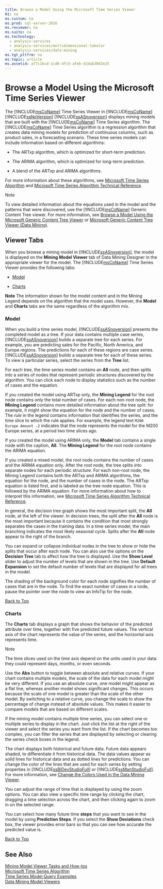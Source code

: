 ```yaml
---
title: Browse a Model Using the Microsoft Time Series Viewer
H1: na
ms.custom: na
ms.prod: sql-server-2016
ms.reviewer: na
ms.suite: na
ms.technology: 
  - analysis-services
  - analysis-services/multidimensional-tabular
  - analysis-services/data-mining
ms.tgt_pltfrm: na
ms.topic: article
ms.assetid: a77c16cd-1cd0-4fc5-afeb-d1dab30d1e25
---
```

# Browse a Model Using the Microsoft Time Series Viewer
  The [!INCLUDE[msCoName](../../Topics/TopicNameContainA/includes/msCoName_md.md)] Time Series Viewer in [!INCLUDE[msCoName](../../Topics/TopicNameContainA/includes/msCoName_md.md)] [!INCLUDE[ssNoVersion](../../Topics/TopicNameContainA/includes/ssNoVersion_md.md)] [!INCLUDE[ssASnoversion](../../Topics/TopicNameContainA/includes/ssASnoversion_md.md)] displays mining models that are built with the [!INCLUDE[msCoName](../../Topics/TopicNameContainA/includes/msCoName_md.md)] Time Series algorithm. The [!INCLUDE[msCoName](../../Topics/TopicNameContainA/includes/msCoName_md.md)] Time Series algorithm is a regression algorithm that creates data mining models for prediction of continuous columns, such as product sales, in a forecasting scenario. These time series models can include information based on different algorithms:  
  
-   The ARTxp algorithm, which is optimized for short-term prediction.  
  
-   The ARIMA algorithm, which is optimized for long-term prediction.  
  
-   A blend of the ARTxp and ARIMA algorithms.  
  
 For more information about these algorithms, see [Microsoft Time Series Algorithm](../../Topics/TopicNameNotContainA/Microsoft-Time-Series-Algorithm.md) and [Microsoft Time Series Algorithm Technical Reference](../../Topics/TopicNameNotContainA/Microsoft-Time-Series-Algorithm-Technical-Reference.md).  
  
> [!NOTE]  
>  To view detailed information about the equations used in the model and the patterns that were discovered, use the [!INCLUDE[msCoName](../../Topics/TopicNameContainA/includes/msCoName_md.md)] Generic Content Tree viewer. For more information, see [Browse a Model Using the Microsoft Generic Content Tree Viewer](../../Topics/TopicNameContainA/Browse-a-Model-Using-the-Microsoft-Generic-Content-Tree-Viewer.md) or [Microsoft Generic Content Tree Viewer &#40;Data Mining&#41;](../../Topics/TopicNameNotContainA/Microsoft-Generic-Content-Tree-Viewer--Data-Mining-.md).  
  
##  <a name="BKMK_ViewerTabs"></a> Viewer Tabs  
 When you browse a mining model in [!INCLUDE[ssASnoversion](../../Topics/TopicNameContainA/includes/ssASnoversion_md.md)], the model is displayed on the **Mining Model Viewer** tab of Data Mining Designer in the appropriate viewer for the model. The [!INCLUDE[msCoName](../../Topics/TopicNameContainA/includes/msCoName_md.md)] Time Series Viewer provides the following tabs:  
  
-   [Model](#BKMK_Tree)  
  
-   [Charts](#BKMK_Charts)  
  
 **Note** The information shown for the model content and in the Mining Legend depends on the algorithm that the model uses. However, the **Model** and **Charts** tabs are the same regardless of the algorithm mix.  
  
###  <a name="BKMK_Tree"></a> Model  
 When you build a time series model, [!INCLUDE[ssASnoversion](../../Topics/TopicNameContainA/includes/ssASnoversion_md.md)] presents the completed model as a tree. If your data contains multiple case series, [!INCLUDE[ssASnoversion](../../Topics/TopicNameContainA/includes/ssASnoversion_md.md)] builds a separate tree for each series. For example, you are predicting sales for the Pacific, North America, and Europe regions. The predictions for each of these regions are case series. [!INCLUDE[ssASnoversion](../../Topics/TopicNameContainA/includes/ssASnoversion_md.md)] builds a separate tree for each of these series. To view a particular series, select the series from the **Tree** list.  
  
 For each tree, the time series model contains an **All** node, and then splits into a series of nodes that represent periodic structures discovered by the algorithm. You can click each node to display statistics such as the number of cases and the equation.  
  
 If you created the model using ARTxp only, the **Mining Legend** for the root node contains only the total number of cases. For each non-root node, the **Mining Legend** contains more detailed information about the tree split: for example, it might show the equation for the node and the number of cases. The *rule* in the legend contains information that identifies the series, and the time slice to which the rule applies. For example, the legend text `M200 Europe Amount -2` indicates that the node represents the model for the M200 Europe series, at a period two time slices ago.  
  
 If you created the model using ARIMA only, the **Model** tab contains a single node with the caption, **All**. The **Mining Legend** for the root node contains the ARIMA equation.  
  
 If you created a mixed model, the root node contains the number of cases and the ARIMA equation only. After the root node, the tree splits into separate nodes for each periodic structure. For each non-root node, the Mining Legend contains both the ARTxp and ARIMA algorithms, the equation for the node, and the number of cases in the node. The ARTxp equation is listed first, and is labeled as the tree node equation. This is followed by the ARIMA equation. For more information about how to interpret this information, see [Microsoft Time Series Algorithm Technical Reference](../../Topics/TopicNameNotContainA/Microsoft-Time-Series-Algorithm-Technical-Reference.md).  
  
 In general, the decision tree graph shows the most important split, the **All** node, at the left of the viewer. In decision trees, the split after the **All** node is the most important because it contains the condition that most strongly separates the cases in the training data. In a time series model, the main branching indicates the most likely seasonal cycle. Splits after the **All** node appear to the right of the branch.  
  
 You can expand or collapse individual nodes in the tree to show or hide the splits that occur after each node. You can also use the options on the **Decision Tree** tab to affect how the tree is displayed. Use the **Show Level** slider to adjust the number of levels that are shown in the tree. Use **Default Expansion** to set the default number of levels that are displayed for all trees in the model.  
  
 The shading of the background color for each node signifies the number of cases that are in the node. To find the exact number of cases in a node, pause the pointer over the node to view an InfoTip for the node.  
  
 [Back to Top](#BKMK_ViewerTabs)  
  
###  <a name="BKMK_Charts"></a> Charts  
 The **Charts** tab displays a graph that shows the behavior of the predicted attribute over time, together with five predicted future values. The vertical axis of the chart represents the value of the series, and the horizontal axis represents time.  
  
> [!NOTE]  
>  The time slices used on the time axis depend on the units used in your data: they could represent days, months, or even seconds.  
  
 Use the **Abs** button to toggle between absolute and relative curves. If your chart contains multiple models, the scale of the data for each model might be very different. If you use an absolute curve, one model might appear as a flat line, whereas another model shows significant changes. This occurs because the scale of one model is greater than the scale of the other model. By switching to a relative curve, you change the scale to show the percentage of change instead of absolute values. This makes it easier to compare models that are based on different scales.  
  
 If the mining model contains multiple time series, you can select one or multiple series to display in the chart. Just click the list at the right of the viewer and select the series you want from the list. If the chart becomes too complex, you can filter the series that are displayed by selecting or clearing the series check boxes in the legend.  
  
 The chart displays both historical and future data. Future data appears shaded, to differentiate it from historical data. The data values appear as solid lines for historical data and as dotted lines for predictions. You can change the color of the lines that are used for each series by setting properties in [!INCLUDE[ssBIDevStudioFull](../../Topics/TopicNameContainA/includes/ssBIDevStudioFull_md.md)] or [!INCLUDE[ssManStudioFull](../../Topics/TopicNameContainA/includes/ssManStudioFull_md.md)]. For more information, see [Change the Colors Used in the Data Mining Viewer](../../Topics/TopicNameNotContainA/Change-the-Colors-Used-in-the-Data-Mining-Viewer.md).  
  
 You can adjust the range of time that is displayed by using the zoom options. You can also view a specific time range by clicking the chart, dragging a time selection across the chart, and then clicking again to zoom in on the selected range.  
  
 You can select how many future time **steps** that you want to see in the model by using **Prediction Steps**. If you select the **Show Deviations** check box, the viewer provides error bars so that you can see how accurate the predicted value is.  
  
 [Back to Top](#BKMK_ViewerTabs)  
  
## See Also  
 [Mining Model Viewer Tasks and How-tos](../../Topics/TopicNameNotContainA/Mining-Model-Viewer-Tasks-and-How-tos.md)   
 [Microsoft Time Series Algorithm](../../Topics/TopicNameNotContainA/Microsoft-Time-Series-Algorithm.md)   
 [Time Series Model Query Examples](../../Topics/TopicNameNotContainA/Time-Series-Model-Query-Examples.md)   
 [Data Mining Model Viewers](../../Topics/TopicNameNotContainA/Data-Mining-Model-Viewers.md)  
  
  